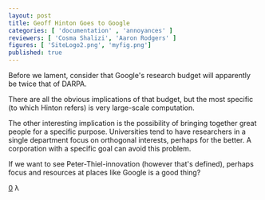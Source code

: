```yaml
---
layout: post
title: Geoff Hinton Goes to Google
categories: [ 'documentation' , 'annoyances' ]
reviewers: [ 'Cosma Shalizi', 'Aaron Rodgers' ]
figures: [ 'SiteLogo2.png', 'myfig.png']
published: true
--- 
```

Before we lament, consider that Google's research budget will apparently be twice that of DARPA. 

There are all the obvious implications of that budget, but the most specific (to which Hinton refers) is very large-scale computation. 

The other interesting implication is the possibility of bringing together great people for a specific purpose. Universities tend to have researchers in a single department focus on orthogonal interests, perhaps for the better. A corporation with a specific goal can avoid this problem. 

If we want to see Peter-Thiel-innovation (however that's defined), perhaps focus and resources at places like Google is a good thing? 

[0](http://nextbigfuture.com/2012/06/google-will-has-twice-research-and.html)
<span id="lambda">&#x3BB;</span>

